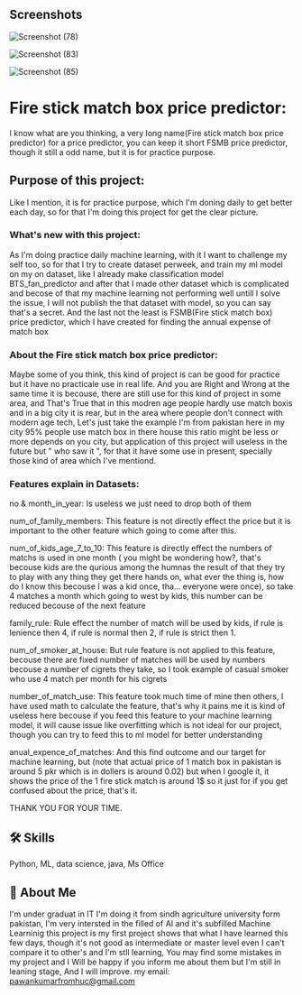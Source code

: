 
## Screenshots

![Screenshot (78)](https://github.com/pawankumar69/decision_tree_practice/assets/162041664/8429ea7a-04bf-430a-abda-d02102f369a4)


![Screenshot (83)](https://github.com/pawankumar69/decision_tree_practice/assets/162041664/3081d99b-ecf8-48f3-82ce-d76177adac40)


![Screenshot (85)](https://github.com/pawankumar69/decision_tree_practice/assets/162041664/f20af157-c652-4dbd-8d4d-8ed62ffba9e1)
# Fire stick match box price predictor:

I know what are you thinking, a very long name(Fire stick match box price predictor) for a price predictor, you can keep it short FSMB price predictor, though it still a odd name, but it is for practice purpose.

## Purpose of this project:

 Like I mention, it is for practice purpose, which I'm doning daily to get better each day, so for that I'm doing this project for get the clear picture.

### What's new with this project:

As I'm doing practice daily machine learning, with it I want to challenge my self too, so for that I try to create dataset perweek, and train my ml model on my on dataset, like I already make classification model BTS_fan_predictor and after that I made other dataset which is complicated and becose of that my machine learning not performing well untill I solve the issue, I will not publish the that dataset with model, so you can say that's a secret.
And the last not the least is FSMB(Fire stick match box) price predictor, which I have created for finding the annual expense of match box

### About the Fire stick match box price predictor:

Maybe some of you think, this kind of project is can be good for practice but it have no practicale use in real life.
And you are Right and Wrong at the same time it is becouse, there are still use for this kind of project in some area, and That's True that in this modren age people hardly use match boxis and in a big city it is rear, but in the area where people don't connect with modern age tech, Let's just take the example I'm from pakistan here in my city 95% people use match box in there house this ratio might be less or more depends on you city, but application of this project will useless in the future but " who saw it ", for that it have some use in present, specially those kind of area which I've mentiond.

### Features explain in Datasets:

no & month_in_year: Is useless we just need to drop both of them

num_of_family_members: This feature is not directly effect the price but it is important to the other feature which going to come after this.

num_of_kids_age_7_to_10: This feature is directly effect the numbers of matchs is used in one month ( you might be wondering how?, that's becouse kids are the qurious among the humnas the result of that they try to play with any thing they get there hands on, what ever the thing is, how do I know this becouse I was a kid once, tha... everyone were once), so take 4 matches a month which going to west by kids, this number can be reduced becouse of the next feature

family_rule: Rule effect the number of match will be used by kids, if rule is lenience then 4, if rule is normal then 2, if rule is strict then 1.

num_of_smoker_at_house: But rule feature is not applied to this feature, becouse there are fixed number of matches will be used by numbers becouse a number of cigrets they take, so I took example of casual smoker who use 4 match per month for his cigrets

number_of_match_use: This feature took much time of mine then others, I have used math to calculate the feature, that's why it pains me it is kind of useless here becouse if you feed this feature to your machine learning model, it will cause issue like overfitting which is not ideal for our project, though you can try to feed this to ml model for better understanding

anual_expence_of_matches: And this find outcome and our target for machine learning, but (note that actual price of 1 match box in pakistan is around 5 pkr which is in dollers is around 0.02) but when I google it, it shows the price of the
1 fire stick match is around 1$ so it just for if you get confused about the price, that's it.

THANK YOU FOR YOUR TIME.
## 🛠 Skills
Python, ML, data science, java, Ms Office


## 🚀 About Me
I'm under graduat in IT I'm doing it from sindh  agriculture university form pakistan,
I'm very intersted in the filled of AI and it's subfilled Machine Learninig this project is my first project shows that what I have learned this few days, though it's not good as intermediate or master level even I can't compare it to other's and I'm stll learning, You may find some mistakes in my project and I Will be happy if you inform me about them but I'm still in leaning stage, And I will improve.
my email:
pawankumarfromhuc@gmail.com

